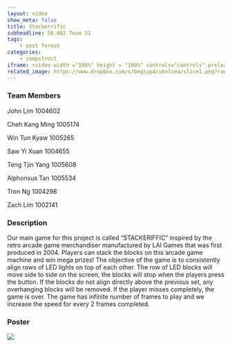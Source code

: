 ```yaml
---
layout: video
show_meta: false
title: Stackerrific
subheadline: 50.002 Team 31
tags:
    - post format
categories:
    - compstruct
iframe: <video width ="100%" height = "100%" controls="controls" preload="metadata" src="https://www.dropbox.com/s/2obfls1su636u6r/stackerrific_demo_final_submission.mp4?raw=1#t=0.5"> Your browser does not support the HTML5 Video element.</video>
related_image: https://www.dropbox.com/s/bmqsyp4cvhnlcea/slice1.png?raw=1
---
```


### Team Members

John Lim 1004602

Cheh Kang Ming 1005174

Win Tun Kyaw 1005265

Saw Yi Xuan 1004655

Teng Tjin Yang 1005608

Alphonsus Tan 1005534

Tron Ng 1004298

Zach Lim 1002141



### Description

Our main game for this project is called “STACKERIFFIC” inspired by the retro arcade game merchandiser manufactured by LAI Games that was first produced in 2004. Players can stack the blocks on this arcade game machine and win mega prizes! The objective of the game is to consistently align rows of LED lights on top of each other. The row of LED blocks will move side to side on the screen, the blocks will stop when the players press the button. If the blocks do not align directly above the previous set, any overhanging blocks will be removed. If the player misses completely, the game is over. The game has infinite number of frames to play and we increase the speed for every 2 frames completed.

### Poster

<img src="https://www.dropbox.com/s/pkzosbjxlh7zndc/Team31_STACKERIFFIC_poster_high_res_diagrams.png?raw=1" />
